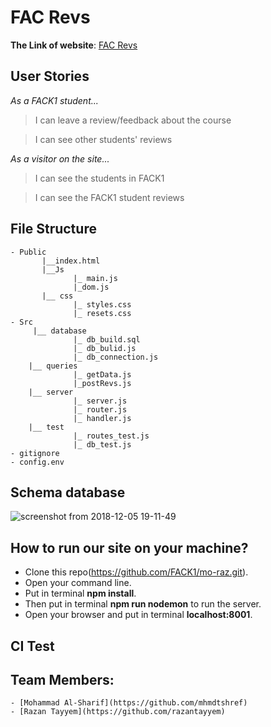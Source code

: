 # FAC Revs

**The Link of website**: [FAC Revs](https://facrevs.herokuapp.com/)


## User Stories
*As a FACK1 student...*
> I can leave a review/feedback about the course

> I can see other students' reviews

*As a visitor on the site...*

> I can see the students in FACK1

>  I can see the FACK1 student reviews


## File Structure 
```
- Public
       |__index.html
       |__Js
              |_ main.js
              |_dom.js
       |__ css
              |_ styles.css
              |_ resets.css
- Src
     |__ database
              |_ db_build.sql
              |_ db_bulid.js
              |_ db_connection.js
    |__ queries
              |_ getData.js
              |_postRevs.js
    |__ server
              |_ server.js
              |_ router.js
              |_ handler.js
    |__ test
              |_ routes_test.js
              |_ db_test.js
- gitignore
- config.env
```




## Schema database
![screenshot from 2018-12-05 19-11-49](https://user-images.githubusercontent.com/41734542/49532305-e25fae80-f8c4-11e8-9352-f33de2682110.png)


 ## How to run our site on your machine?
 - Clone this repo(https://github.com/FACK1/mo-raz.git).
 - Open your command line.
 - Put in terminal **npm install**.
 - Then put in terminal  **npm run nodemon** to run the server.
 - Open your browser and put in terminal **localhost:8001**.
 
 ## CI Test

 ## Team Members:
    - [Mohammad Al-Sharif](https://github.com/mhmdtshref)
    - [Razan Tayyem](https://github.com/razantayyem)


